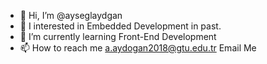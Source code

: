 - 👋 Hi, I’m @ayseglaydgan
- 👀 I interested in Embedded Development in past.  
- 🌱 I’m currently learning Front-End Development
- 📫 How to reach me a.aydogan2018@gtu.edu.tr Email Me

<!---
ayseglaydgan/ayseglaydgan is a ✨ special ✨ repository because its `README.md` (this file) appears on your GitHub profile.
You can click the Preview link to take a look at your changes.
--->
